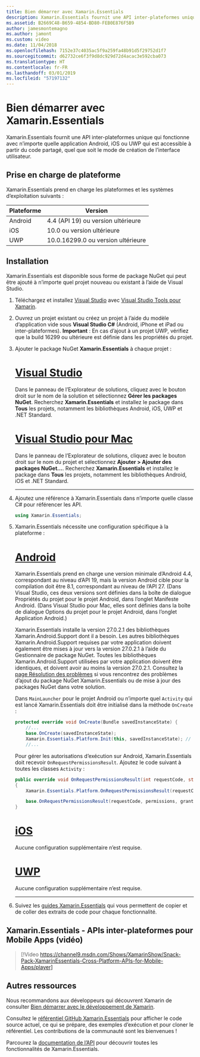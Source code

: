 ```yaml
---
title: Bien démarrer avec Xamarin.Essentials
description: Xamarin.Essentials fournit une API inter-plateformes unique qui fonctionne avec n’importe quelle application Android, iOS ou UWP qui est accessible à partir du code partagé, quel que soit le mode de création de l’interface utilisateur.
ms.assetid: B2669C48-B659-4854-BD80-FEB0E876F5B9
author: jamesmontemagno
ms.author: jamont
ms.custom: video
ms.date: 11/04/2018
ms.openlocfilehash: 7152e37c4035ac5f9a259fa48b91d5f29752d1f7
ms.sourcegitcommit: d62732ce6f3f9d8dc929d72d4acac3e592cba073
ms.translationtype: HT
ms.contentlocale: fr-FR
ms.lasthandoff: 03/01/2019
ms.locfileid: "57197132"
---
```

# <a name="get-started-with-xamarinessentials"></a>Bien démarrer avec Xamarin.Essentials

Xamarin.Essentials fournit une API inter-plateformes unique qui fonctionne avec n’importe quelle application Android, iOS ou UWP qui est accessible à partir du code partagé, quel que soit le mode de création de l’interface utilisateur.

## <a name="platform-support"></a>Prise en charge de plateforme

Xamarin.Essentials prend en charge les plateformes et les systèmes d’exploitation suivants :

| Plateforme | Version |
| --- | --- |
| Android | 4.4 (API 19) ou version ultérieure |
| iOS |10.0 ou version ultérieure |
| UWP | 10.0.16299.0 ou version ultérieure |

## <a name="installation"></a>Installation

Xamarin.Essentials est disponible sous forme de package NuGet qui peut être ajouté à n’importe quel projet nouveau ou existant à l’aide de Visual Studio.

1. Téléchargez et installez [Visual Studio](http://visualstudio.com) avec [Visual Studio Tools pour Xamarin](~/get-started/installation/index.md).

2. Ouvrez un projet existant ou créez un projet à l’aide du modèle d’application vide sous **Visual Studio C#**  (Android, iPhone et iPad ou inter-plateformes). **Important** : En cas d’ajout à un projet UWP, vérifiez que la build 16299 ou ultérieure est définie dans les propriétés du projet.

3. Ajouter le package NuGet **Xamarin.Essentials** à chaque projet :

    # <a name="visual-studiotabwindows"></a>[Visual Studio](#tab/windows)

    Dans le panneau de l’Explorateur de solutions, cliquez avec le bouton droit sur le nom de la solution et sélectionnez **Gérer les packages NuGet**. Recherchez **Xamarin.Essentials** et installez le package dans **Tous** les projets, notamment les bibliothèques Android, iOS, UWP et .NET Standard.

    # <a name="visual-studio-for-mactabmacos"></a>[Visual Studio pour Mac](#tab/macos)

    Dans le panneau de l’Explorateur de solutions, cliquez avec le bouton droit sur le nom du projet et sélectionnez **Ajouter > Ajouter des packages NuGet...**. Recherchez **Xamarin.Essentials** et installez le package dans **Tous** les projets, notamment les bibliothèques Android, iOS et .NET Standard.

    -----

4. Ajoutez une référence à Xamarin.Essentials dans n’importe quelle classe C# pour référencer les API.

    ```csharp
    using Xamarin.Essentials;
    ```

5. Xamarin.Essentials nécessite une configuration spécifique à la plateforme :

    # <a name="androidtabandroid"></a>[Android](#tab/android)

    Xamarin.Essentials prend en charge une version minimale d’Android 4.4, correspondant au niveau d’API 19, mais la version Android cible pour la compilation doit être 8.1, correspondant au niveau de l’API 27. (Dans Visual Studio, ces deux versions sont définies dans la boîte de dialogue Propriétés du projet pour le projet Android, dans l’onglet Manifeste Android. (Dans Visual Studio pour Mac, elles sont définies dans la boîte de dialogue Options du projet pour le projet Android, dans l’onglet Application Android.) 

    Xamarin.Essentials installe la version 27.0.2.1 des bibliothèques Xamarin.Android.Support dont il a besoin. Les autres bibliothèques Xamarin.Android.Support requises par votre application doivent également être mises à jour vers la version 27.0.2.1 à l’aide du Gestionnaire de package NuGet. Toutes les bibliothèques Xamarin.Android.Support utilisées par votre application doivent être identiques, et doivent avoir au moins la version 27.0.2.1. Consultez la [page Résolution des problèmes](troubleshooting.md) si vous rencontrez des problèmes d’ajout du package NuGet Xamarin.Essentials ou de mise à jour des packages NuGet dans votre solution.

    Dans `MainLauncher` pour le projet Android ou n’importe quel `Activity` qui est lancé Xamarin.Essentials doit être initialisé dans la méthode `OnCreate` :

    ```csharp
    protected override void OnCreate(Bundle savedInstanceState) {
        //...
        base.OnCreate(savedInstanceState);
        Xamarin.Essentials.Platform.Init(this, savedInstanceState); // add this line to your code, it may also be called: bundle
        //...
    ```

    Pour gérer les autorisations d’exécution sur Android, Xamarin.Essentials doit recevoir `OnRequestPermissionsResult`. Ajoutez le code suivant à toutes les classes `Activity` :

    ```csharp
    public override void OnRequestPermissionsResult(int requestCode, string[] permissions, [GeneratedEnum] Android.Content.PM.Permission[] grantResults)
    {
        Xamarin.Essentials.Platform.OnRequestPermissionsResult(requestCode, permissions, grantResults);

        base.OnRequestPermissionsResult(requestCode, permissions, grantResults);
    }
    ```

    # <a name="iostabios"></a>[iOS](#tab/ios)

    Aucune configuration supplémentaire n’est requise.

    # <a name="uwptabuwp"></a>[UWP](#tab/uwp)

    Aucune configuration supplémentaire n’est requise.

    -----

6. Suivez les [guides Xamarin.Essentials](index.md) qui vous permettent de copier et de coller des extraits de code pour chaque fonctionnalité.

## <a name="xamarinessentials---cross-platform-apis-for-mobile-apps-video"></a>Xamarin.Essentials - APIs inter-plateformes pour Mobile Apps (vidéo)

> [!Video https://channel9.msdn.com/Shows/XamarinShow/Snack-Pack-XamarinEssentials-Cross-Platform-APIs-for-Mobile-Apps/player]

## <a name="other-resources"></a>Autres ressources

Nous recommandons aux développeurs qui découvrent Xamarin de consulter [Bien démarrer avec le développement de Xamarin](~/cross-platform/getting-started/index.md).

Consultez le [référentiel GitHub Xamarin.Essentials](http://github.com/xamarin/Essentials) pour afficher le code source actuel, ce qui se prépare, des exemples d’exécution et pour cloner le référentiel. Les contributions de la communauté sont les bienvenues !

Parcourez la [documentation de l’API](xref:Xamarin.Essentials) pour découvrir toutes les fonctionnalités de Xamarin.Essentials.
